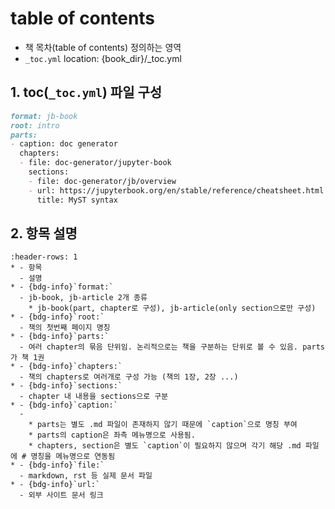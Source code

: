 # table of contents
* 책 목차(table of contents) 정의하는 영역
* `_toc.yml` location: {book_dir}/_toc.yml

## 1. toc(`_toc.yml`) 파일 구성
```md
format: jb-book
root: intro
parts:
- caption: doc generator
  chapters:
  - file: doc-generator/jupyter-book
    sections:
    - file: doc-generator/jb/overview
    - url: https://jupyterbook.org/en/stable/reference/cheatsheet.html
      title: MyST syntax
```

## 2. 항목 설명

```{list-table}
:header-rows: 1
* - 항목
  - 설명
* - {bdg-info}`format:`
  - jb-book, jb-article 2개 종류
    * jb-book(part, chapter로 구성), jb-article(only section으로만 구성)
* - {bdg-info}`root:`
  - 책의 첫번째 페이지 명칭
* - {bdg-info}`parts:`
  - 여러 chapter의 묶음 단위임. 논리적으로는 책을 구분하는 단위로 볼 수 있음. parts가 책 1권
* - {bdg-info}`chapters:`
  - 책의 chapters로 여러개로 구성 가능 (책의 1장, 2장 ...)
* - {bdg-info}`sections:`
  - chapter 내 내용을 sections으로 구분
* - {bdg-info}`caption:`
  -   
    * parts는 별도 .md 파일이 존재하지 않기 때문에 `caption`으로 명칭 부여
    * parts의 caption은 좌측 메뉴명으로 사용됨.
    * chapters, section은 별도 `caption`이 필요하지 않으며 각기 해당 .md 파일에 # 명칭을 메뉴명으로 연동됨 
* - {bdg-info}`file:`
  - markdown, rst 등 실제 문서 파일
* - {bdg-info}`url:`
  - 외부 사이트 문서 링크
```